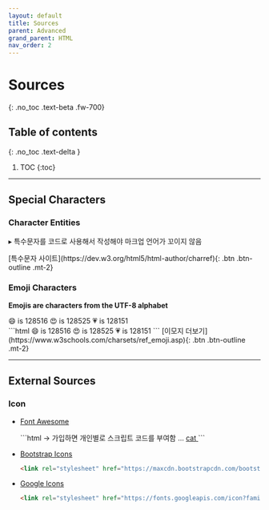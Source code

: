 ```yaml
---
layout: default
title: Sources
parent: Advanced
grand_parent: HTML
nav_order: 2
---
```


# Sources
{: .no_toc .text-beta .fw-700}

## Table of contents
{: .no_toc .text-delta }

1. TOC
{:toc}

---

## Special Characters

### Character Entities

&#9656; 특수문자를 코드로 사용해서 작성해야 마크업 언어가 꼬이지 않음

<span class="fs-2">
[특수문자 사이트](https://dev.w3.org/html5/html-author/charref){: .btn  .btn-outline .mt-2}
</span>

### Emoji Characters

**Emojis are characters from the UTF-8 alphabet**

<div class="code-example" markdown="1">
😄 is 128516
😍 is 128525
💗 is 128151
</div>
```html
😄 is 128516
😍 is 128525
💗 is 128151
```

<span class="fs-2">
[이모지 더보기](https://www.w3schools.com/charsets/ref_emoji.asp){: .btn  .btn-outline .mt-2}
</span>

---

## External Sources

### Icon

* [Font Awesome](https://fontawesome.com/) 
    
    <div class="code-example" markdown="1">
    <img src="https://gekdev.github.io/assets/images/font_awesome.jpg" alt="">
    </div>
    ```html
    <script  src="https://kit.fontawesome.com/cefbde467a.js" crossorigin="anonymous"></script>
        &#8594; 가입하면 개인별로 스크립트 코드를 부여함
    ...
    
    <a href="#">
        <span>cat</span>
        <i class="fas fa-cat fa-5x"></i> 
    </a>
    ```

* [Bootstrap Icons](https://icons.getbootstrap.com/) 

    ```html
    <link rel="stylesheet" href="https://maxcdn.bootstrapcdn.com/bootstrap/3.3.7/css/bootstrap.min.css">
    ```

* [Google Icons](https://material.io/resources/icons/?style=baseline) 

    ```html
    <link rel="stylesheet" href="https://fonts.googleapis.com/icon?family=Material+Icons">
    ```
